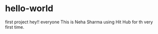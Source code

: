 # hello-world
first project
hey!! everyone This is Neha Sharma using Hit Hub for th very first time.

